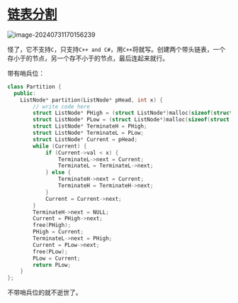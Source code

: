 # [链表分割](https://www.nowcoder.com/share/jump/9209693051722416406869)

![image-20240731170156239](https://md-wind.oss-cn-nanjing.aliyuncs.com/md/202407311701465.png)

怪了，它不支持`C`，只支持`C++ and C#`，用`C++`将就写。创建两个带头链表，一个存小于的节点，另一个存不小于的节点，最后连起来就行。

带有哨兵位：

```c++
class Partition {
  public:
    ListNode* partition(ListNode* pHead, int x) {
        // write code here
        struct ListNode* PHigh = (struct ListNode*)malloc(sizeof(struct ListNode));
        struct ListNode* PLow = (struct ListNode*)malloc(sizeof(struct ListNode));
        struct ListNode* TerminateH = PHigh;
        struct ListNode* TerminateL = PLow;
        struct ListNode* Current = pHead;
        while (Current) {
            if (Current->val < x) {
                TerminateL->next = Current;
                TerminateL = TerminateL->next;
            } else {
                TerminateH->next = Current;
                TerminateH = TerminateH->next;
            }
            Current = Current->next;
        }
        TerminateH->next = NULL;
        Current = PHigh->next;
        free(PHigh);
        PHigh = Current;
        TerminateL->next = PHigh;
        Current = PLow->next;
        free(PLow);
        PLow = Current;
        return PLow;
    }
};
```

不带哨兵位的就不逝世了。